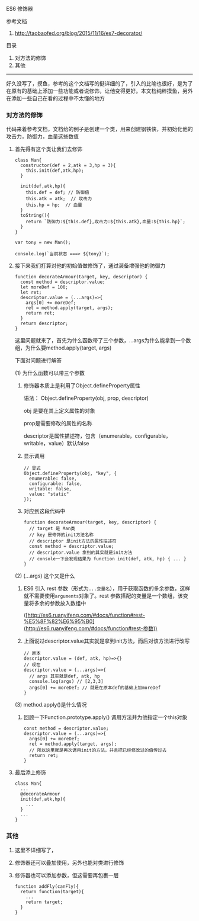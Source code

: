 ES6 修饰器

参考文档

1. <http://taobaofed.org/blog/2015/11/16/es7-decorator/>

目录

1. 对方法的修饰
2. 其他

------

好久没写了，摸鱼，参考的这个文档写的挺详细的了，引入的比喻也很好，是为了在原有的基础上添加一些功能或者说修饰，让他变得更好。本文档纯粹摸鱼，另外在添加一些自己在看的过程中不太懂的地方

### 对方法的修饰

代码来着参考文档，文档给的例子是创建一个类，用来创建钢铁侠，并初始化他的攻击力，防御力，血量这些数值

1. 首先得有这个类让我们去修饰

   ```
   class Man{
     constructor(def = 2,atk = 3,hp = 3){
       this.init(def,atk,hp);
     }
   
     init(def,atk,hp){
       this.def = def; // 防御值
       this.atk = atk;  // 攻击力
       this.hp = hp;  // 血量
     }
     toString(){
       return `防御力:${this.def},攻击力:${this.atk},血量:${this.hp}`;
     }
   }
   
   var tony = new Man();
   
   console.log(`当前状态 ===> ${tony}`); 
   ```

2. 接下来我们打算对他的初始值做修饰了，通过装备增强他的防御力

   ```
   function decorateArmour(target, key, descriptor) {
     const method = descriptor.value;
     let moreDef = 100;
     let ret;
     descriptor.value = (...args)=>{
       args[0] += moreDef;
       ret = method.apply(target, args);
       return ret;
     }
     return descriptor;
   }
   ```

   这里问题就来了，首先为什么函数带了三个参数，...args为什么能拿到一个数组，为什么要method.apply(target, args) 

   下面对问题进行解答

   (1) 为什么函数可以带三个参数

   1. 修饰器本质上是利用了Object.defineProperty属性

      语法： Object.defineProperty(obj, prop, descriptor)

      obj 是要在其上定义属性的对象

      prop是需要修改的属性的名称

      descriptor是属性描述符，包含（enumerable，configurable，writable，value）默认false

   2. 显示调用

      ```
      // 显式
      Object.defineProperty(obj, "key", {
        enumerable: false,
        configurable: false,
        writable: false,
        value: "static"
      });
      ```

   3. 对应到这段代码中

      ```
      function decorateArmour(target, key, descriptor) {
        // target 是 Man类
        // key 是修饰的init方法名称
        // descriptor 是init方法的属性描述符
        const method = descriptor.value;
        // descriptor.value 拿到的其实就是init方法
        // console一下会发现结果为 function init(def, atk, hp) { ... }
      }
      ```

   (2) (...args) 这个又是什么

   1. ES6 引入 rest 参数（形式为`...变量名`），用于获取函数的多余参数，这样就不需要使用`arguments`对象了。rest 参数搭配的变量是一个数组，该变量将多余的参数放入数组中

      ([http://es6.ruanyifeng.com/#docs/function#rest-%E5%8F%82%E6%95%B0](http://es6.ruanyifeng.com/#docs/function#rest-参数))

   2. 上面说过descriptor.value其实就是拿到init方法，而后对该方法进行改写

      ```
      // 原本
      descriptor.value = (def, atk, hp)=>{}
      // 现在
      descriptor.value = (...args)=>{
        // args 其实就是def, atk, hp
        console.log(args) // [2,3,3]
        args[0] += moreDef; // 就是在原本def的基础上加moreDef
      }
      ```

   (3) method.apply()是什么情况

   1. 回顾一下Function.prototype.apply() 调用方法并为他指定一个this对象

      ```
      const method = descriptor.value;
      descriptor.value = (...args)=>{
        args[0] += moreDef;
        ret = method.apply(target, args);
        // 所以这里就是再次调用init的方法，并且把已经修改过的值传过去
        return ret;
      }
      ```

3. 最后添上修饰

   ```
   class Man{
     ...
     @decorateArmour
     init(def,atk,hp){
       ...
     }
     ...
   }
   ```

### 其他

1. 这里不详细写了，

2. 修饰器还可以叠加使用，另外也能对类进行修饰

3. 修饰器也可以添加参数，但这需要再包裹一层

   ```
   function addFly(canFly){
     return function(target){
       ...
       return target;
     }
   }
   ```

   


